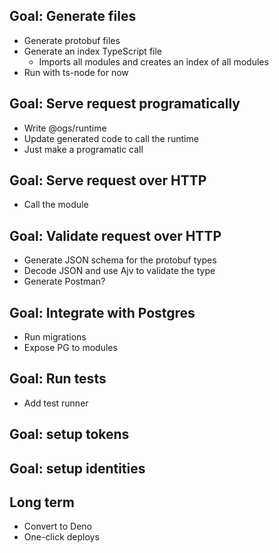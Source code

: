 ## Goal: Generate files

- Generate protobuf files
- Generate an index TypeScript file
    - Imports all modules and creates an index of all modules
- Run with ts-node for now

## Goal: Serve request programatically

- Write @ogs/runtime
- Update generated code to call the runtime
- Just make a programatic call

## Goal: Serve request over HTTP

- Call the module

## Goal: Validate request over HTTP

- Generate JSON schema for the protobuf types
- Decode JSON and use Ajv to validate the type
- Generate Postman?

## Goal: Integrate with Postgres

- Run migrations
- Expose PG to modules

## Goal: Run tests

- Add test runner

## Goal: setup tokens

## Goal: setup identities

## Long term

- Convert to Deno
- One-click deploys

